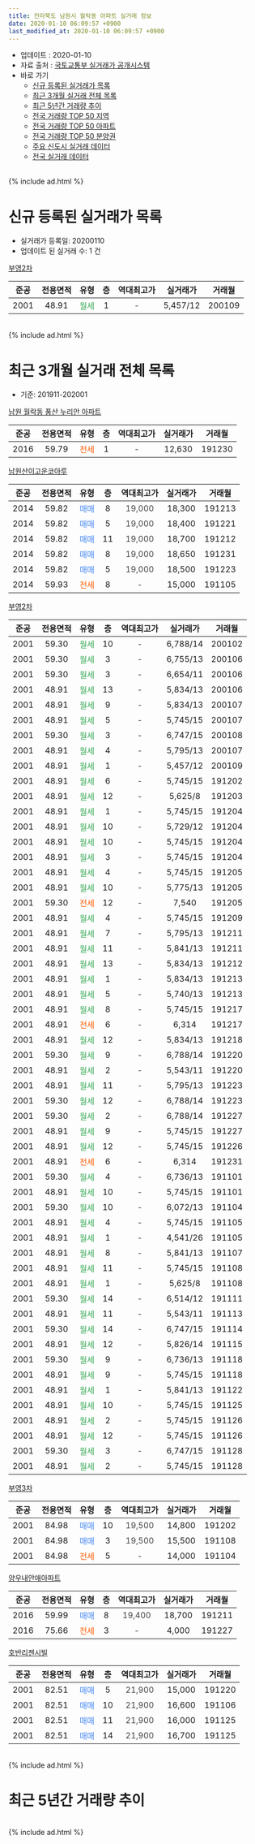 ```yaml
---
title: 전라북도 남원시 월락동 아파트 실거래 정보
date: 2020-01-10 06:09:57 +0900
last_modified_at: 2020-01-10 06:09:57 +0900
---
```


* 업데이트 : 2020-01-10
* 자료 출처 : [국토교통부 실거래가 공개시스템](http://rt.molit.go.kr)
* 바로 가기
    * [신규 등록된 실거래가 목록](#신규-등록된-실거래가-목록)
    * [최근 3개월 실거래 전체 목록](#최근-3개월-실거래-전체-목록)
    * [최근 5년간 거래량 추이](#최근-5년간-거래량-추이)
    * [전국 거래량 TOP 50 지역](https://inasie.github.io/apt-trade-info/최근-3개월-전국에서-가장-거래가-많이-발생한-지역)
    * [전국 거래량 TOP 50 아파트](https://inasie.github.io/apt-trade-info/최근-3개월-전국에서-가장-거래가-많이-발생한-아파트)
    * [전국 거래량 TOP 50 분양권](https://inasie.github.io/apt-trade-info/최근-3개월-전국에서-가장-거래가-많이-발생한-분양권)
    * [주요 신도시 실거래 데이터](https://inasie.github.io/apt-trade-info/주요-신도시)
    * [전국 실거래 데이터](https://inasie.github.io/apt-trade-info/전국)
<br>
{% include ad.html %}
<br>

# 신규 등록된 실거래가 목록
* 실거래가 등록일: 20200110
* 업데이트 된 실거래 수: 1 건


[부영2차](https://search.naver.com/search.naver?query=%EC%A0%84%EB%9D%BC%EB%B6%81%EB%8F%84+%EB%82%A8%EC%9B%90%EC%8B%9C+%EC%9B%94%EB%9D%BD%EB%8F%99+%EB%B6%80%EC%98%812%EC%B0%A8)

|준공|전용면적|유형|층|역대최고가|실거래가|거래월|
|:---:|:---:|:---:|:---:|:---:|:---:|:---:|
|2001|48.91|<span style="color:#34a853">월세</span>|1|<span style="color:#444444">-</span>|5,457/12|200109|


<br>
{% include ad.html %}
<br>

# 최근 3개월 실거래 전체 목록
* 기준: 201911-202001


[남원 월락동 풍산 누리안 아파트](https://search.naver.com/search.naver?query=%EC%A0%84%EB%9D%BC%EB%B6%81%EB%8F%84+%EB%82%A8%EC%9B%90%EC%8B%9C+%EC%9B%94%EB%9D%BD%EB%8F%99+%EB%82%A8%EC%9B%90+%EC%9B%94%EB%9D%BD%EB%8F%99+%ED%92%8D%EC%82%B0+%EB%88%84%EB%A6%AC%EC%95%88+%EC%95%84%ED%8C%8C%ED%8A%B8)

|준공|전용면적|유형|층|역대최고가|실거래가|거래월|
|:---:|:---:|:---:|:---:|:---:|:---:|:---:|
|2016|59.79|<span style="color:#ff5a00">전세</span>|1|<span style="color:#444444">-</span>|12,630|191230|

[남원산이고운코아루](https://search.naver.com/search.naver?query=%EC%A0%84%EB%9D%BC%EB%B6%81%EB%8F%84+%EB%82%A8%EC%9B%90%EC%8B%9C+%EC%9B%94%EB%9D%BD%EB%8F%99+%EB%82%A8%EC%9B%90%EC%82%B0%EC%9D%B4%EA%B3%A0%EC%9A%B4%EC%BD%94%EC%95%84%EB%A3%A8)

|준공|전용면적|유형|층|역대최고가|실거래가|거래월|
|:---:|:---:|:---:|:---:|:---:|:---:|:---:|
|2014|59.82|<span style="color:#4285f3">매매</span>|8|<span style="color:#444444">19,000</span>|18,300|191213|
|2014|59.82|<span style="color:#4285f3">매매</span>|5|<span style="color:#444444">19,000</span>|18,400|191221|
|2014|59.82|<span style="color:#4285f3">매매</span>|11|<span style="color:#444444">19,000</span>|18,700|191212|
|2014|59.82|<span style="color:#4285f3">매매</span>|8|<span style="color:#444444">19,000</span>|18,650|191231|
|2014|59.82|<span style="color:#4285f3">매매</span>|5|<span style="color:#444444">19,000</span>|18,500|191223|
|2014|59.93|<span style="color:#ff5a00">전세</span>|8|<span style="color:#444444">-</span>|15,000|191105|

[부영2차](https://search.naver.com/search.naver?query=%EC%A0%84%EB%9D%BC%EB%B6%81%EB%8F%84+%EB%82%A8%EC%9B%90%EC%8B%9C+%EC%9B%94%EB%9D%BD%EB%8F%99+%EB%B6%80%EC%98%812%EC%B0%A8)

|준공|전용면적|유형|층|역대최고가|실거래가|거래월|
|:---:|:---:|:---:|:---:|:---:|:---:|:---:|
|2001|59.30|<span style="color:#34a853">월세</span>|10|<span style="color:#444444">-</span>|6,788/14|200102|
|2001|59.30|<span style="color:#34a853">월세</span>|3|<span style="color:#444444">-</span>|6,755/13|200106|
|2001|59.30|<span style="color:#34a853">월세</span>|3|<span style="color:#444444">-</span>|6,654/11|200106|
|2001|48.91|<span style="color:#34a853">월세</span>|13|<span style="color:#444444">-</span>|5,834/13|200106|
|2001|48.91|<span style="color:#34a853">월세</span>|9|<span style="color:#444444">-</span>|5,834/13|200107|
|2001|48.91|<span style="color:#34a853">월세</span>|5|<span style="color:#444444">-</span>|5,745/15|200107|
|2001|59.30|<span style="color:#34a853">월세</span>|3|<span style="color:#444444">-</span>|6,747/15|200108|
|2001|48.91|<span style="color:#34a853">월세</span>|4|<span style="color:#444444">-</span>|5,795/13|200107|
|2001|48.91|<span style="color:#34a853">월세</span>|1|<span style="color:#444444">-</span>|5,457/12|200109|
|2001|48.91|<span style="color:#34a853">월세</span>|6|<span style="color:#444444">-</span>|5,745/15|191202|
|2001|48.91|<span style="color:#34a853">월세</span>|12|<span style="color:#444444">-</span>|5,625/8|191203|
|2001|48.91|<span style="color:#34a853">월세</span>|1|<span style="color:#444444">-</span>|5,745/15|191204|
|2001|48.91|<span style="color:#34a853">월세</span>|10|<span style="color:#444444">-</span>|5,729/12|191204|
|2001|48.91|<span style="color:#34a853">월세</span>|10|<span style="color:#444444">-</span>|5,745/15|191204|
|2001|48.91|<span style="color:#34a853">월세</span>|3|<span style="color:#444444">-</span>|5,745/15|191204|
|2001|48.91|<span style="color:#34a853">월세</span>|4|<span style="color:#444444">-</span>|5,745/15|191205|
|2001|48.91|<span style="color:#34a853">월세</span>|10|<span style="color:#444444">-</span>|5,775/13|191205|
|2001|59.30|<span style="color:#ff5a00">전세</span>|12|<span style="color:#444444">-</span>|7,540|191205|
|2001|48.91|<span style="color:#34a853">월세</span>|4|<span style="color:#444444">-</span>|5,745/15|191209|
|2001|48.91|<span style="color:#34a853">월세</span>|7|<span style="color:#444444">-</span>|5,795/13|191211|
|2001|48.91|<span style="color:#34a853">월세</span>|11|<span style="color:#444444">-</span>|5,841/13|191211|
|2001|48.91|<span style="color:#34a853">월세</span>|13|<span style="color:#444444">-</span>|5,834/13|191212|
|2001|48.91|<span style="color:#34a853">월세</span>|1|<span style="color:#444444">-</span>|5,834/13|191213|
|2001|48.91|<span style="color:#34a853">월세</span>|5|<span style="color:#444444">-</span>|5,740/13|191213|
|2001|48.91|<span style="color:#34a853">월세</span>|8|<span style="color:#444444">-</span>|5,745/15|191217|
|2001|48.91|<span style="color:#ff5a00">전세</span>|6|<span style="color:#444444">-</span>|6,314|191217|
|2001|48.91|<span style="color:#34a853">월세</span>|12|<span style="color:#444444">-</span>|5,834/13|191218|
|2001|59.30|<span style="color:#34a853">월세</span>|9|<span style="color:#444444">-</span>|6,788/14|191220|
|2001|48.91|<span style="color:#34a853">월세</span>|2|<span style="color:#444444">-</span>|5,543/11|191220|
|2001|48.91|<span style="color:#34a853">월세</span>|11|<span style="color:#444444">-</span>|5,795/13|191223|
|2001|59.30|<span style="color:#34a853">월세</span>|12|<span style="color:#444444">-</span>|6,788/14|191223|
|2001|59.30|<span style="color:#34a853">월세</span>|2|<span style="color:#444444">-</span>|6,788/14|191227|
|2001|48.91|<span style="color:#34a853">월세</span>|9|<span style="color:#444444">-</span>|5,745/15|191227|
|2001|48.91|<span style="color:#34a853">월세</span>|12|<span style="color:#444444">-</span>|5,745/15|191226|
|2001|48.91|<span style="color:#ff5a00">전세</span>|6|<span style="color:#444444">-</span>|6,314|191231|
|2001|59.30|<span style="color:#34a853">월세</span>|4|<span style="color:#444444">-</span>|6,736/13|191101|
|2001|48.91|<span style="color:#34a853">월세</span>|10|<span style="color:#444444">-</span>|5,745/15|191101|
|2001|59.30|<span style="color:#34a853">월세</span>|10|<span style="color:#444444">-</span>|6,072/13|191104|
|2001|48.91|<span style="color:#34a853">월세</span>|4|<span style="color:#444444">-</span>|5,745/15|191105|
|2001|48.91|<span style="color:#34a853">월세</span>|1|<span style="color:#444444">-</span>|4,541/26|191105|
|2001|48.91|<span style="color:#34a853">월세</span>|8|<span style="color:#444444">-</span>|5,841/13|191107|
|2001|48.91|<span style="color:#34a853">월세</span>|11|<span style="color:#444444">-</span>|5,745/15|191108|
|2001|48.91|<span style="color:#34a853">월세</span>|1|<span style="color:#444444">-</span>|5,625/8|191108|
|2001|59.30|<span style="color:#34a853">월세</span>|14|<span style="color:#444444">-</span>|6,514/12|191111|
|2001|48.91|<span style="color:#34a853">월세</span>|11|<span style="color:#444444">-</span>|5,543/11|191113|
|2001|59.30|<span style="color:#34a853">월세</span>|14|<span style="color:#444444">-</span>|6,747/15|191114|
|2001|48.91|<span style="color:#34a853">월세</span>|12|<span style="color:#444444">-</span>|5,826/14|191115|
|2001|59.30|<span style="color:#34a853">월세</span>|9|<span style="color:#444444">-</span>|6,736/13|191118|
|2001|48.91|<span style="color:#34a853">월세</span>|9|<span style="color:#444444">-</span>|5,745/15|191118|
|2001|48.91|<span style="color:#34a853">월세</span>|1|<span style="color:#444444">-</span>|5,841/13|191122|
|2001|48.91|<span style="color:#34a853">월세</span>|10|<span style="color:#444444">-</span>|5,745/15|191125|
|2001|48.91|<span style="color:#34a853">월세</span>|2|<span style="color:#444444">-</span>|5,745/15|191126|
|2001|48.91|<span style="color:#34a853">월세</span>|12|<span style="color:#444444">-</span>|5,745/15|191126|
|2001|59.30|<span style="color:#34a853">월세</span>|3|<span style="color:#444444">-</span>|6,747/15|191128|
|2001|48.91|<span style="color:#34a853">월세</span>|2|<span style="color:#444444">-</span>|5,745/15|191128|


<script async src="//pagead2.googlesyndication.com/pagead/js/adsbygoogle.js"></script>
<!-- 기본 -->
<ins class="adsbygoogle"
     style="display:block"
     data-ad-client="ca-pub-2446590836940007"
     data-ad-slot="1659523306"
     data-ad-format="auto"
     data-full-width-responsive="true"></ins>
<script>
(adsbygoogle = window.adsbygoogle || []).push({});
</script>


[부영3차](https://search.naver.com/search.naver?query=%EC%A0%84%EB%9D%BC%EB%B6%81%EB%8F%84+%EB%82%A8%EC%9B%90%EC%8B%9C+%EC%9B%94%EB%9D%BD%EB%8F%99+%EB%B6%80%EC%98%813%EC%B0%A8)

|준공|전용면적|유형|층|역대최고가|실거래가|거래월|
|:---:|:---:|:---:|:---:|:---:|:---:|:---:|
|2001|84.98|<span style="color:#4285f3">매매</span>|10|<span style="color:#444444">19,500</span>|14,800|191202|
|2001|84.98|<span style="color:#4285f3">매매</span>|3|<span style="color:#444444">19,500</span>|15,500|191108|
|2001|84.98|<span style="color:#ff5a00">전세</span>|5|<span style="color:#444444">-</span>|14,000|191104|

[양우내안애아파트](https://search.naver.com/search.naver?query=%EC%A0%84%EB%9D%BC%EB%B6%81%EB%8F%84+%EB%82%A8%EC%9B%90%EC%8B%9C+%EC%9B%94%EB%9D%BD%EB%8F%99+%EC%96%91%EC%9A%B0%EB%82%B4%EC%95%88%EC%95%A0%EC%95%84%ED%8C%8C%ED%8A%B8)

|준공|전용면적|유형|층|역대최고가|실거래가|거래월|
|:---:|:---:|:---:|:---:|:---:|:---:|:---:|
|2016|59.99|<span style="color:#4285f3">매매</span>|8|<span style="color:#444444">19,400</span>|18,700|191211|
|2016|75.66|<span style="color:#ff5a00">전세</span>|3|<span style="color:#444444">-</span>|4,000|191227|

[호반리젠시빌](https://search.naver.com/search.naver?query=%EC%A0%84%EB%9D%BC%EB%B6%81%EB%8F%84+%EB%82%A8%EC%9B%90%EC%8B%9C+%EC%9B%94%EB%9D%BD%EB%8F%99+%ED%98%B8%EB%B0%98%EB%A6%AC%EC%A0%A0%EC%8B%9C%EB%B9%8C)

|준공|전용면적|유형|층|역대최고가|실거래가|거래월|
|:---:|:---:|:---:|:---:|:---:|:---:|:---:|
|2001|82.51|<span style="color:#4285f3">매매</span>|5|<span style="color:#444444">21,900</span>|15,000|191220|
|2001|82.51|<span style="color:#4285f3">매매</span>|10|<span style="color:#444444">21,900</span>|16,600|191106|
|2001|82.51|<span style="color:#4285f3">매매</span>|11|<span style="color:#444444">21,900</span>|16,000|191125|
|2001|82.51|<span style="color:#4285f3">매매</span>|14|<span style="color:#444444">21,900</span>|16,700|191125|


<br>
{% include ad.html %}
<br>

# 최근 5년간 거래량 추이


<div style="width:100%;">
    <canvas id="deal_progress" height="200"></canvas>
</div>

<script>
new Chart(document.getElementById("deal_progress"), {
    type: 'line',
    data: {
        labels: ['201501','201502','201503','201504','201505','201506','201507','201508','201509','201510','201511','201512','201601','201602','201603','201604','201605','201606','201607','201608','201609','201610','201611','201612','201701','201702','201703','201704','201705','201706','201707','201708','201709','201710','201711','201712','201801','201802','201803','201804','201805','201806','201807','201808','201809','201810','201811','201812','201901','201902','201903','201904','201905','201906','201907','201908','201909','201910','201911','201912','202001'],
        datasets: [{
            label: '매매',
            pointRadius: 1,
            data: [12, 1, 6, 3, 3, 7, 5, 0, 5, 9, 2, 8, 6, 7, 8, 3, 8, 3, 5, 12, 5, 12, 10, 8, 11, 16, 8, 12, 9, 8, 11, 7, 10, 4, 12, 9, 5, 9, 10, 5, 4, 9, 8, 9, 10, 10, 14, 13, 5, 10, 16, 5, 9, 3, 9, 5, 3, 5, 4, 8, 0],
            borderColor: "rgba(255, 201, 14, 1)",
            backgroundColor: "rgba(255, 201, 14, 0.5)",
            fill: false,
            lineTension: 0
        },{
            label: '전월세',
            pointRadius: 1,
            data: [34, 34, 59, 69, 31, 29, 29, 22, 16, 13, 22, 31, 23, 26, 58, 72, 40, 25, 27, 26, 23, 20, 20, 29, 33, 36, 71, 42, 23, 17, 15, 18, 12, 10, 14, 15, 24, 28, 72, 87, 66, 30, 22, 23, 17, 18, 25, 32, 35, 31, 89, 70, 19, 20, 20, 19, 21, 14, 22, 28, 9],
            borderColor: "rgba(0, 141, 185, 1)",
            backgroundColor: "rgba(0, 141, 185, 0.5)",
            fill: false,
            lineTension: 0
        }
        ]
    },
    options: {
        responsive: true,
        title: {
            display: false
        },
        tooltips: {
            mode: 'index',
            intersect: false
        },
        hover: {
            mode: 'nearest',
            intersect: true
        },
        scales: {
            xAxes: [{
                display: true,
                scaleLabel: {
                    display: true,
                    labelString: '년/월'
                }
            }],
            yAxes: [{
                display: true,
                ticks: {
                    suggestedMin: 0,
                },
                scaleLabel: {
                    display: true,
                    labelString: '실거래 수'
                }
            }]
        }
    }
});

</script>


<br>
{% include ad.html %}
<br>

